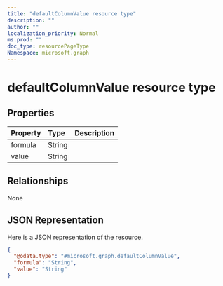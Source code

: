 ```yaml
---
title: "defaultColumnValue resource type"
description: ""
author: ""
localization_priority: Normal
ms.prod: ""
doc_type: resourcePageType
Namespace: microsoft.graph
---
```



# defaultColumnValue resource type



## Properties
|Property|Type|Description|
|:---|:---|:---|
|formula|String||
|value|String||

## Relationships
None

## JSON Representation
Here is a JSON representation of the resource.
<!-- {
  "blockType": "resource",
  "@odata.type": "microsoft.graph.defaultColumnValue"
}
-->
``` json
{
  "@odata.type": "#microsoft.graph.defaultColumnValue",
  "formula": "String",
  "value": "String"
}
```


